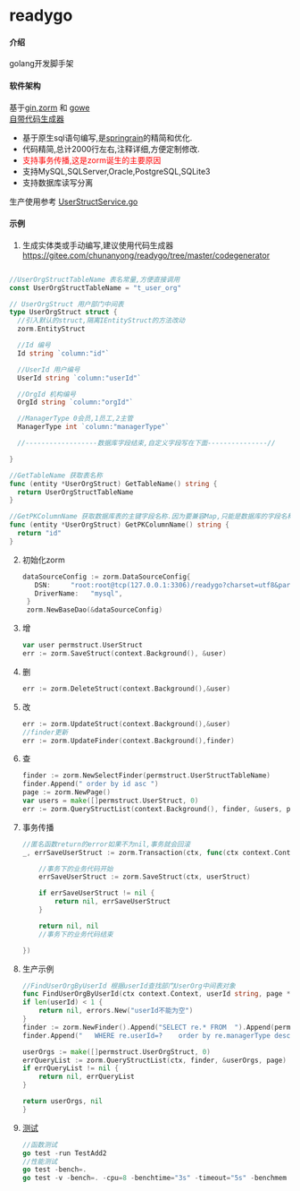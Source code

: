 # readygo

#### 介绍
golang开发脚手架

#### 软件架构
基于[gin](https://github.com/gin-gonic/gin),[zorm](ttps://gitee.com/chunanyong/zorm) 和 [gowe](ttps://gitee.com/chunanyong/gowe)  
[自带代码生成器](https://gitee.com/chunanyong/readygo/tree/master/codegenerator)    
* 基于原生sql语句编写,是[springrain](https://gitee.com/chunanyong/springrain)的精简和优化.
* 代码精简,总计2000行左右,注释详细,方便定制修改.  
* <font color=#FF0000>支持事务传播,这是zorm诞生的主要原因</font>
* 支持MySQL,SQLServer,Oracle,PostgreSQL,SQLite3
* 支持数据库读写分离

生产使用参考 [UserStructService.go](https://gitee.com/chunanyong/readygo/tree/master/permission/permservice)

#### 示例  

 1.  生成实体类或手动编写,建议使用代码生成器 https://gitee.com/chunanyong/readygo/tree/master/codegenerator
  ```go  

//UserOrgStructTableName 表名常量,方便直接调用
const UserOrgStructTableName = "t_user_org"

// UserOrgStruct 用户部门中间表
type UserOrgStruct struct {
	//引入默认的struct,隔离IEntityStruct的方法改动
	zorm.EntityStruct

	//Id 编号
	Id string `column:"id"`

	//UserId 用户编号
	UserId string `column:"userId"`

	//OrgId 机构编号
	OrgId string `column:"orgId"`

	//ManagerType 0会员,1员工,2主管
	ManagerType int `column:"managerType"`

	//------------------数据库字段结束,自定义字段写在下面---------------//

}

//GetTableName 获取表名称
func (entity *UserOrgStruct) GetTableName() string {
	return UserOrgStructTableName
}

//GetPKColumnName 获取数据库表的主键字段名称.因为要兼容Map,只能是数据库的字段名称.
func (entity *UserOrgStruct) GetPKColumnName() string {
	return "id"
}

  ```  
2.  初始化zorm

    ```go
    dataSourceConfig := zorm.DataSourceConfig{
	   DSN:     "root:root@tcp(127.0.0.1:3306)/readygo?charset=utf8&parseTime=true",
	   DriverName:   "mysql",
     }
     zorm.NewBaseDao(&dataSourceConfig)
    ```  
3.  增
    ```go
    var user permstruct.UserStruct
    err := zorm.SaveStruct(context.Background(), &user)
    ```
4.  删
    ```go
    err := zorm.DeleteStruct(context.Background(),&user)
    ```
  
5.  改
    ```go
    err := zorm.UpdateStruct(context.Background(),&user)
    //finder更新
    err := zorm.UpdateFinder(context.Background(),finder)
    ```
6.  查
    ```go
	finder := zorm.NewSelectFinder(permstruct.UserStructTableName)
	finder.Append(" order by id asc ")
	page := zorm.NewPage()
	var users = make([]permstruct.UserStruct, 0)
	err := zorm.QueryStructList(context.Background(), finder, &users, page)
    ```
7.  事务传播
    ```go
    //匿名函数return的error如果不为nil,事务就会回滚
	_, errSaveUserStruct := zorm.Transaction(ctx, func(ctx context.Context) (interface{}, error) {

		//事务下的业务代码开始
		errSaveUserStruct := zorm.SaveStruct(ctx, userStruct)

		if errSaveUserStruct != nil {
			return nil, errSaveUserStruct
		}

		return nil, nil
		//事务下的业务代码结束

	})
    ```
8.  生产示例
    ```go    
    //FindUserOrgByUserId 根据userId查找部门UserOrg中间表对象
    func FindUserOrgByUserId(ctx context.Context, userId string, page *zorm.Page) ([]permstruct.UserOrgStruct, error) {
	if len(userId) < 1 {
		return nil, errors.New("userId不能为空")
	}
	finder := zorm.NewFinder().Append("SELECT re.* FROM  ").Append(permstruct.UserOrgStructTableName).Append(" re ")
	finder.Append("   WHERE re.userId=?    order by re.managerType desc   ", userId)

	userOrgs := make([]permstruct.UserOrgStruct, 0)
	errQueryList := zorm.QueryStructList(ctx, finder, &userOrgs, page)
	if errQueryList != nil {
		return nil, errQueryList
	}

	return userOrgs, nil
    }
    ```  

9.  [测试](https://www.jianshu.com/p/1adc69468b6f)
    ```go 
    //函数测试
    go test -run TestAdd2
    //性能测试
    go test -bench=.
    go test -v -bench=. -cpu=8 -benchtime="3s" -timeout="5s" -benchmem
    ```

